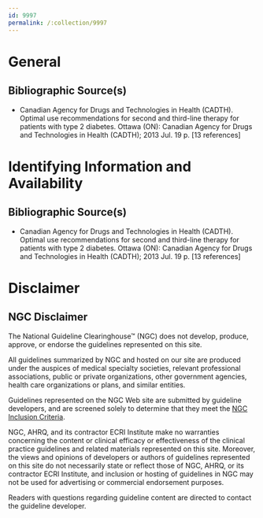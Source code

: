 ```yaml
---
id: 9997
permalink: /:collection/9997
---
```


# General

## Bibliographic Source(s)

- Canadian Agency for Drugs and Technologies in Health (CADTH). Optimal use recommendations for second and third-line therapy for patients with type 2 diabetes. Ottawa (ON): Canadian Agency for Drugs and Technologies in Health (CADTH); 2013 Jul. 19 p. [13 references]

# Identifying Information and Availability

## Bibliographic Source(s)

- Canadian Agency for Drugs and Technologies in Health (CADTH). Optimal use recommendations for second and third-line therapy for patients with type 2 diabetes. Ottawa (ON): Canadian Agency for Drugs and Technologies in Health (CADTH); 2013 Jul. 19 p. [13 references]

# Disclaimer

## NGC Disclaimer

The National Guideline Clearinghouse™ (NGC) does not develop, produce, approve, or endorse the guidelines represented on this site.

All guidelines summarized by NGC and hosted on our site are produced under the auspices of medical specialty societies, relevant professional associations, public or private organizations, other government agencies, health care organizations or plans, and similar entities.

Guidelines represented on the NGC Web site are submitted by guideline developers, and are screened solely to determine that they meet the [NGC Inclusion Criteria](/help-and-about/summaries/inclusion-criteria).

NGC, AHRQ, and its contractor ECRI Institute make no warranties concerning the content or clinical efficacy or effectiveness of the clinical practice guidelines and related materials represented on this site. Moreover, the views and opinions of developers or authors of guidelines represented on this site do not necessarily state or reflect those of NGC, AHRQ, or its contractor ECRI Institute, and inclusion or hosting of guidelines in NGC may not be used for advertising or commercial endorsement purposes.

Readers with questions regarding guideline content are directed to contact the guideline developer.

